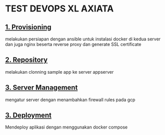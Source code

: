 # TEST DEVOPS XL AXIATA

## [1. Provisioning](https://github.com/irwanpanai/Test-Devops/tree/main/1.%20Provisioning)

melakukan persiapan dengan ansible untuk instalasi docker di kedua server dan juga nginx beserta reverse proxy dan generate SSL certificate

## [2. Repository](https://github.com/irwanpanai/Test-Devops/tree/main/2.%20Repository)

melakukan clonning sample app ke server appserver

## [3. Server Management](https://github.com/irwanpanai/Test-Devops/tree/main/3.%20Server%20Management)

mengatur server dengan menambahkan firewall rules pada gcp

## [3. Deployment](https://github.com/irwanpanai/Test-Devops/tree/main/4.%20Deployment)

Mendeploy aplikasi dengan menggunakan docker compose
